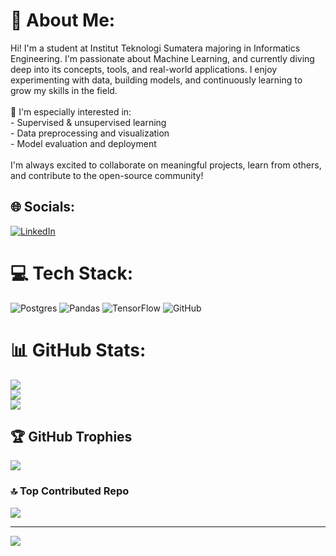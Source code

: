 # 💫 About Me:
Hi! I'm a student at Institut Teknologi Sumatera majoring in Informatics Engineering. I'm passionate about Machine Learning, and currently diving deep into its concepts, tools, and real-world applications. I enjoy experimenting with data, building models, and continuously learning to grow my skills in the field.<br><br>🚀 I'm especially interested in:<br>- Supervised & unsupervised learning<br>- Data preprocessing and visualization<br>- Model evaluation and deployment<br><br>I'm always excited to collaborate on meaningful projects, learn from others, and contribute to the open-source community!


## 🌐 Socials:
[![LinkedIn](https://img.shields.io/badge/LinkedIn-%230077B5.svg?logo=linkedin&logoColor=white)](https://linkedin.com/in/www.linkedin.com/in/saktimujahid) 

# 💻 Tech Stack:
![Postgres](https://img.shields.io/badge/postgres-%23316192.svg?style=for-the-badge&logo=postgresql&logoColor=white) ![Pandas](https://img.shields.io/badge/pandas-%23150458.svg?style=for-the-badge&logo=pandas&logoColor=white) ![TensorFlow](https://img.shields.io/badge/TensorFlow-%23FF6F00.svg?style=for-the-badge&logo=TensorFlow&logoColor=white) ![GitHub](https://img.shields.io/badge/github-%23121011.svg?style=for-the-badge&logo=github&logoColor=white)
# 📊 GitHub Stats:
![](https://github-readme-stats.vercel.app/api?username=Sakti-122140123&theme=gruvbox&hide_border=false&include_all_commits=true&count_private=true)<br/>
![](https://nirzak-streak-stats.vercel.app/?user=Sakti-122140123&theme=gruvbox&hide_border=false)<br/>
![](https://github-readme-stats.vercel.app/api/top-langs/?username=Sakti-122140123&theme=gruvbox&hide_border=false&include_all_commits=true&count_private=true&layout=compact)

## 🏆 GitHub Trophies
![](https://github-profile-trophy.vercel.app/?username=Sakti-122140123&theme=gruvbox&no-frame=false&no-bg=true&margin-w=4)

### 🔝 Top Contributed Repo
![](https://github-contributor-stats.vercel.app/api?username=Sakti-122140123&limit=5&theme=dark&combine_all_yearly_contributions=true)

---
[![](https://visitcount.itsvg.in/api?id=Sakti-122140123&icon=0&color=0)](https://visitcount.itsvg.in)

<!-- Proudly created with GPRM ( https://gprm.itsvg.in ) -->
